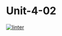 # Unit-4-02
 [![linter](https://github.com/Angelina-Rajesh/Unit-4-02/workflows/linter/badge.svg)](https://github.com/marketplace/actions/super-linter)         
